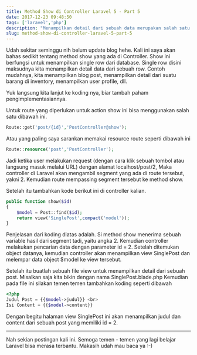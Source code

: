 ```yaml
---
title: Method Show di Controller Laravel 5 - Part 5
date: 2017-12-23 09:48:50
tags: ['laravel','php']
description: "Menampilkan detail dari sebuah data merupakan salah satu fitur dari sebuah web yang harus ada. Bagaimana cara implementasi nya? Saya akan memaparkan nya secara ringkas di postingan kali ini."
slug: method-show-di-controller-laravel-5-part-5
---
```


Udah sekitar seminggu nih belum update blog hehe. Kali ini saya akan bahas sedikit tentang method show yang ada di Controller. Show ini berfungsi untuk menampilkan single row dari database. Single row disini maksudnya kita menampilkan detail data dari sebuah row. Contoh mudahnya, kita menampilkan blog post, menampilkan detail dari suatu barang di inventory, menampilkan user profile, dll.

Yuk langsung kita lanjut ke koding nya, biar tambah paham pengimplementasiannya.

Untuk route yang diperlukan untuk action show ini bisa menggunakan salah satu dibawah ini.

```php
Route::get('post/{id}','PostController@show');
```

Atau yang paling saya sarankan memakai resource route seperti dibawah ini

```php
Route::resource('post','PostController');
```

Jadi ketika user melakukan request (dengan cara klik sebuah tombol atau langsung masuk melalui URL) dengan alamat localhost/post/2, Maka controller di Laravel akan mengambil segment yang ada di route tersebut, yakni 2. Kemudian route mempassing segment tersebut ke method show.

Setelah itu tambahkan kode berikut ini di controller kalian.

```php
public function show($id)
{
    $model = Post::find($id);
    return view('SinglePost',compact('model'));
}
```

Penjelasan dari koding diatas adalah. Si method show menerima sebuah variable hasil dari segment tadi, yaitu angka 2. Kemudian controller melakukan pencarian data dengan parameter id  = 2. Setelah ditemukan object datanya, kemudian controller akan menampilkan view SinglePost dan melempar data object $model ke view tersebut.

Setelah itu buatlah sebuah file view untuk menampilkan detail dari sebuah post. Misalkan saja kita bikin dengan nama SinglePost.blade.php
Kemudian pada file ini silakan temen temen tambahkan koding seperti dibawah

```php
<?php
Judul Post = {{$model->judul}} <br>
Isi Content = {{$model->content}}
```

Dengan begitu halaman view SinglePost ini akan menampilkan judul dan content dari sebuah post yang memiliki id = 2.

<hr/>

Nah sekian postingan kali ini. Semoga temen - temen yang lagi belajar Laravel bisa merasa terbantu. Makasih udah mau baca ya :-)
